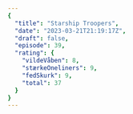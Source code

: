 ```yaml
---
{
  "title": "Starship Troopers",
  "date": "2023-03-21T21:19:17Z",
  "draft": false,
  "episode": 39,
  "rating": {
    "vildeVåben": 8,
    "stærkeOneliners": 9,
    "fedSkurk": 9,
    "total": 37
  }
}
---
```


